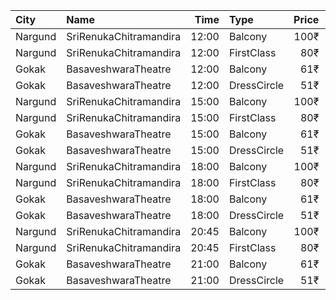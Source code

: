 | City    | Name                   |  Time | Type        | Price | Capacity | Booked |
| :------ | :--------------------- | ----: | :---------- | ----: | -------: | -----: |
| Nargund | SriRenukaChitramandira | 12:00 | Balcony     |  100₹ |      110 |      0 |
| Nargund | SriRenukaChitramandira | 12:00 | FirstClass  |   80₹ |      371 |      0 |
| Gokak   | BasaveshwaraTheatre    | 12:00 | Balcony     |   61₹ |      130 |    110 |
| Gokak   | BasaveshwaraTheatre    | 12:00 | DressCircle |   51₹ |      470 |    270 |
| Nargund | SriRenukaChitramandira | 15:00 | Balcony     |  100₹ |      110 |      0 |
| Nargund | SriRenukaChitramandira | 15:00 | FirstClass  |   80₹ |      371 |      0 |
| Gokak   | BasaveshwaraTheatre    | 15:00 | Balcony     |   61₹ |      130 |    110 |
| Gokak   | BasaveshwaraTheatre    | 15:00 | DressCircle |   51₹ |      470 |    270 |
| Nargund | SriRenukaChitramandira | 18:00 | Balcony     |  100₹ |      110 |      0 |
| Nargund | SriRenukaChitramandira | 18:00 | FirstClass  |   80₹ |      371 |      0 |
| Gokak   | BasaveshwaraTheatre    | 18:00 | Balcony     |   61₹ |      130 |    110 |
| Gokak   | BasaveshwaraTheatre    | 18:00 | DressCircle |   51₹ |      470 |    270 |
| Nargund | SriRenukaChitramandira | 20:45 | Balcony     |  100₹ |      110 |      0 |
| Nargund | SriRenukaChitramandira | 20:45 | FirstClass  |   80₹ |      371 |      0 |
| Gokak   | BasaveshwaraTheatre    | 21:00 | Balcony     |   61₹ |      130 |    110 |
| Gokak   | BasaveshwaraTheatre    | 21:00 | DressCircle |   51₹ |      470 |    270 |